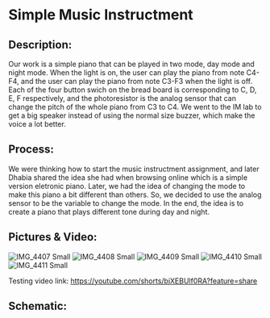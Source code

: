 # Simple Music Instructment

## Description:
Our work is a simple piano that can be played in two mode, day mode and night mode. When the light is on, the user can play the piano from note C4-F4,
and the user can play the piano from note C3-F3 when the light is off. Each of the four button swich on the bread board is corresponding to C, D, E, F
respectively, and the photoresistor is the analog sensor that can change the pitch of the whole piano from C3 to C4. We went to the IM lab to get
a big speaker instead of using the normal size buzzer, which make the voice a lot better.

## Process:
We were thinking how to start the music instructment assignment, and later Dhabia shared the idea she had when browsing online which is a simple version 
eletronic piano. Later, we had the idea of changing the mode to make this piano a bit different than others. So, we decided to use the analog sensor to be
the variable to change the mode. In the end, the idea is to create a piano that plays different tone during day and night. 

## Pictures & Video:
![IMG_4407 Small](https://user-images.githubusercontent.com/98512579/162811485-cf870e85-044b-434a-a94f-e04d2079a401.jpeg)
![IMG_4408 Small](https://user-images.githubusercontent.com/98512579/162811491-ee13b31d-883d-4f8c-9f08-8268d3275d06.jpeg)
![IMG_4409 Small](https://user-images.githubusercontent.com/98512579/162811496-dca5a120-acaa-431c-8d9a-729dded8d707.jpeg)
![IMG_4410 Small](https://user-images.githubusercontent.com/98512579/162811502-cd19d366-8908-4887-9e6d-be152068e4b5.jpeg)
![IMG_4411 Small](https://user-images.githubusercontent.com/98512579/162811507-92abecf1-c8c7-4569-b06b-38665f009b45.jpeg)

Testing video link: https://youtube.com/shorts/bjXEBUlf0RA?feature=share
## Schematic:
